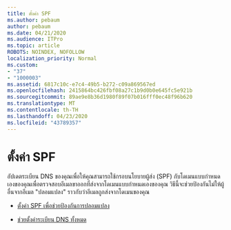 ```yaml
---
title: ตั้งค่า SPF
ms.author: pebaum
author: pebaum
ms.date: 04/21/2020
ms.audience: ITPro
ms.topic: article
ROBOTS: NOINDEX, NOFOLLOW
localization_priority: Normal
ms.custom:
- "37"
- "1000003"
ms.assetid: 6817c10c-e7c4-49b5-b272-c09a869567ed
ms.openlocfilehash: 2415864bc426fbf08a27c1b9d0b0e645fc5e921b
ms.sourcegitcommit: 89ae9e8b36d1980f89f07b016fff0ec48f96b620
ms.translationtype: MT
ms.contentlocale: th-TH
ms.lasthandoff: 04/23/2020
ms.locfileid: "43789357"
---
```

# <a name="set-up-spf"></a>ตั้งค่า SPF

อัปเดตระเบียน DNS ของคุณเพื่อให้คุณสามารถใช้กรอบนโยบายผู้ส่ง (SPF) กับโดเมนแบบกําหนดเองของคุณเพื่อตรวจสอบอีเมลขาออกที่ส่งจากโดเมนแบบกําหนดเองของคุณ วิธีนี้จะช่วยป้องกันไม่ให้ผู้อื่นจากอีเมล "ปลอมแปลง" ราวกับว่าอีเมลถูกส่งจากโดเมนของคุณ
  
- [ตั้งค่า SPF เพื่อช่วยป้องกันการปลอมแปลง](https://docs.microsoft.com/office365/SecurityCompliance/set-up-spf-in-office-365-to-help-prevent-spoofing)

- [ช่วยตั้งค่าระเบียน DNS ทั้งหมด](https://docs.microsoft.com/office365/admin/get-help-with-domains/create-dns-records-at-any-dns-hosting-provider)
